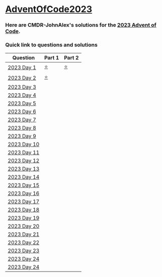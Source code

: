 # [AdventOfCode2023](https://adventofcode.com/2023/)

### Here are CMDR-JohnAlex's solutions for the [2023 Advent of Code](https://adventofcode.com/2023/).

### Quick link to questions and solutions

| Question                                            | Part 1                      | Part 2                      |
| --------------------------------------------------- | --------------------------- | --------------------------- |
| [2023 Day 1](https://adventofcode.com/2023/day/1)   | [ :star: ](Day01/main.cpp)  | [ :star: ](Day01/main.cpp)  |
| [2023 Day 2](https://adventofcode.com/2023/day/2)   | [ :star: ](Day02/main.cpp)  |                             |
| [2023 Day 3](https://adventofcode.com/2023/day/3)   |                             |                             |
| [2023 Day 4](https://adventofcode.com/2023/day/4)   |                             |                             |
| [2023 Day 5](https://adventofcode.com/2023/day/5)   |                             |                             |
| [2023 Day 6](https://adventofcode.com/2023/day/6)   |                             |                             |
| [2023 Day 7](https://adventofcode.com/2023/day/7)   |                             |                             |
| [2023 Day 8](https://adventofcode.com/2023/day/8)   |                             |                             |
| [2023 Day 9](https://adventofcode.com/2023/day/9)   |                             |                             |
| [2023 Day 10](https://adventofcode.com/2023/day/10) |                             |                             |
| [2023 Day 11](https://adventofcode.com/2023/day/11) |                             |                             |
| [2023 Day 12](https://adventofcode.com/2023/day/12) |                             |                             |
| [2023 Day 13](https://adventofcode.com/2023/day/13) |                             |                             |
| [2023 Day 14](https://adventofcode.com/2023/day/14) |                             |                             |
| [2023 Day 15](https://adventofcode.com/2023/day/15) |                             |                             |
| [2023 Day 16](https://adventofcode.com/2023/day/16) |                             |                             |
| [2023 Day 17](https://adventofcode.com/2023/day/17) |                             |                             |
| [2023 Day 18](https://adventofcode.com/2023/day/18) |                             |                             |
| [2023 Day 19](https://adventofcode.com/2023/day/19) |                             |                             |
| [2023 Day 20](https://adventofcode.com/2023/day/20) |                             |                             |
| [2023 Day 21](https://adventofcode.com/2023/day/21) |                             |                             |
| [2023 Day 22](https://adventofcode.com/2023/day/22) |                             |                             |
| [2023 Day 23](https://adventofcode.com/2023/day/23) |                             |                             |
| [2023 Day 24](https://adventofcode.com/2023/day/24) |                             |                             |
| [2023 Day 24](https://adventofcode.com/2023/day/25) |                             |                             |

